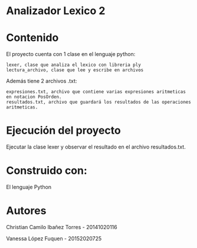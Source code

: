 # Analizador Lexico 2

# Contenido
El proyecto cuenta con 1 clase en el lenguaje python:

    lexer, clase que analiza el lexico con libreria ply
    lectura_archivo, clase que lee y escribe en archivos

Además tiene 2 archivos .txt:
   
    expresiones.txt, archivo que contiene varias expresiones aritmeticas en notacion PosOrden.
    resultados.txt, archivo que guardará los resultados de las operaciones aritmeticas.

# Ejecución del proyecto
Ejecutar la clase lexer y observar el resultado en el archivo resultados.txt.

# Construido con:
El lenguaje Python

# Autores
Christian Camilo Ibañez Torres - 20141020116

Vanessa López Fuquen - 20152020725


